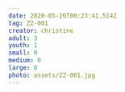 ```yaml
---
date: 2020-05-26T00:23:41.514Z
tag: ZZ-001
creator: christine
adult: 3
youth: 1
small: 0
medium: 0
large: 0
photo: assets/ZZ-001.jpg
---
```

